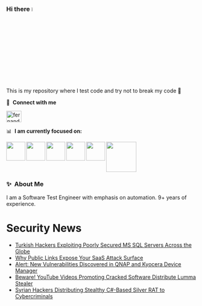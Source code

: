 ### Hi there <a href="https://www.gautamkrishnar.com/"><img src="https://media.giphy.com/media/hvRJCLFzcasrR4ia7z/giphy.gif" width="5%"></a>
This is my repository where I test code and try not to break my code :rofl:

🔗 &nbsp;**Connect with me**
<p align="left">
<a href="https://linkedin.com/in/fernandorlcruz" target="blank"><img align="center" src="https://raw.githubusercontent.com/rahuldkjain/github-profile-readme-generator/master/src/images/icons/Social/linked-in-alt.svg" alt="fernando cruz" height="30" width="40" /></a>
  
📊 &nbsp;**I am currently focused on:**

<img align="left" width='50' height='50' src="https://cdn.jsdelivr.net/gh/devicons/devicon/icons/python/python-original-wordmark.svg" />
<img align="left" width='50' height='50' src="https://cdn.jsdelivr.net/gh/devicons/devicon/icons/csharp/csharp-original.svg" />
<img align="left" width='50' height='50' src="https://cdn.jsdelivr.net/gh/devicons/devicon/icons/jenkins/jenkins-original.svg" />
<img align="left" width='50' height='50' src="https://specflow.org/wp-content/uploads/2021/05/SpecFlow-Icon.png" />
<img align="left" width='50' height='50' src="https://www.svgrepo.com/show/306098/githubactions.svg" />
<img width='80' height='80' src="https://cdn2.vectorstock.com/i/1000x1000/64/81/security-testing-concept-icon-safety-audit-key-vector-29166481.jpg" />
          
          
  
### ✨&nbsp; About Me

I am a Software Test Engineer with emphasis on automation. 9+ years of experience.

# Security News
<!-- BLOG-POST-LIST:START -->
- [Turkish Hackers Exploiting Poorly Secured MS SQL Servers Across the Globe](https://thehackernews.com/2024/01/turkish-hackers-exploiting-poorly.html)
- [Why Public Links Expose Your SaaS Attack Surface](https://thehackernews.com/2024/01/why-public-links-expose-your-saas.html)
- [Alert: New Vulnerabilities Discovered in QNAP and Kyocera Device Manager](https://thehackernews.com/2024/01/alert-new-vulnerabilities-discovered-in.html)
- [Beware! YouTube Videos Promoting Cracked Software Distribute Lumma Stealer](https://thehackernews.com/2024/01/beware-youtube-videos-promoting-cracked.html)
- [Syrian Hackers Distributing Stealthy C#-Based Silver RAT to Cybercriminals](https://thehackernews.com/2024/01/syrian-hackers-distributing-stealthy-c.html)
<!-- BLOG-POST-LIST:END -->
